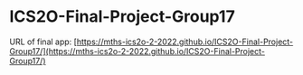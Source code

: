 # ICS2O-Final-Project-Group17

URL of final app: [https://mths-ics2o-2-2022.github.io/ICS2O-Final-Project-Group17/](https://mths-ics2o-2-2022.github.io/ICS2O-Final-Project-Group17/)
